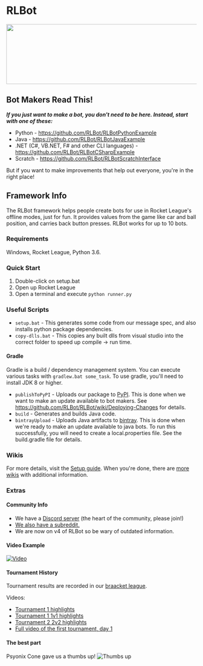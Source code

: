 # RLBot

<p align="center">
  <img width="512" height="158" src="https://github.com/drssoccer55/RLBot/blob/master/images/RLBot.png">
</p>

## Bot Makers Read This!

***If you just want to make a bot, you don't need to be here. Instead, start with one of these:***
 - Python - https://github.com/RLBot/RLBotPythonExample
 - Java - https://github.com/RLBot/RLBotJavaExample
 - .NET (C#, VB.NET, F# and other CLI languages) - https://github.com/RLBot/RLBotCSharpExample
 - Scratch - https://github.com/RLBot/RLBotScratchInterface

But if you want to make improvements that help out everyone, you're in the right place!

## Framework Info

The RLBot framework helps people create bots for use in Rocket League's offline modes, just for fun.
It provides values from the game like car and ball position, and carries back button presses.
RLBot works for up to 10 bots.

### Requirements
Windows, Rocket League, Python 3.6.

### Quick Start

1. Double-click on setup.bat
2. Open up Rocket League
4. Open a terminal and execute `python runner.py`

### Useful Scripts

- `setup.bat` - This generates some code from our message spec, and also installs python package dependencies.
- `copy-dlls.bat` - This copies any built dlls from visual studio into the correct folder to speed up compile -> run time.

#### Gradle

Gradle is a build / dependency management system. You can execute various tasks with `gradlew.bat some_task`.
To use gradle, you'll need to install JDK 8 or higher.


- `publishToPyPI` - Uploads our package to [PyPI](https://pypi.org/project/rlbot/).
This is done when we want to make an update available to bot makers. See https://github.com/RLBot/RLBot/wiki/Deploying-Changes for details.
- `build` - Generates and builds Java code.
- `bintrayUpload` - Uploads Java artifacts to
[bintray](https://bintray.com/rlbotofficial/RLBotMaven/rlbot-framework). This is done when we're ready to
make an update available to java bots. To run this successfully, you will need to create a local.properties file.
  See the build.gradle file for details.

### Wikis

For more details, visit the [Setup guide](https://github.com/RLBot/RLBot/wiki/Setup-Instructions-%28current%29). When you're done, there are [more wikis](https://github.com/RLBot/RLBot/wiki) with additional information.

### Extras

#### Community Info
 - We have a [Discord server](https://discord.gg/zbaAKPt) (the heart of the community, please join!)
 - [We also have a subreddit.](https://www.reddit.com/r/RocketLeagueBots/) 
 - We are now on v4 of RLBot so be wary of outdated information.

#### Video Example
[![Video](https://github.com/drssoccer55/RLBot/blob/master/images/vid2thumb6.JPG)](https://youtu.be/aAXe21m0vWo)

#### Tournament History
Tournament results are recorded in our [braacket league](https://braacket.com/league/rlbot).

Videos:
 - [Tournament 1 highlights](https://www.youtube.com/watch?v=PY0ggWbpsPg)
 - [Tournament 1 1v1 highlights](https://www.youtube.com/watch?v=mqXwSqy_TOw)
 - [Tournament 2 2v2 highlights](https://www.youtube.com/watch?v=U-esRgPSfn4)
 - [Full video of the first tournament, day 1](https://youtu.be/SKIw4f0ZBxE)

#### The best part
Psyonix Cone gave us a thumbs up!
![Thumbs up](https://github.com/drssoccer55/RLBot/blob/master/images/psyonixcone.jpg)
